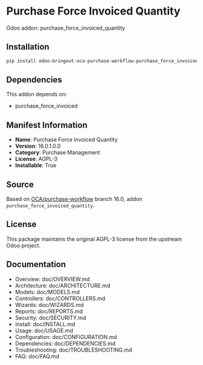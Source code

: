 # Purchase Force Invoiced Quantity

Odoo addon: purchase_force_invoiced_quantity

## Installation

```bash
pip install odoo-bringout-oca-purchase-workflow-purchase_force_invoiced_quantity
```

## Dependencies

This addon depends on:
- purchase_force_invoiced

## Manifest Information

- **Name**: Purchase Force Invoiced Quantity
- **Version**: 16.0.1.0.0
- **Category**: Purchase Management
- **License**: AGPL-3
- **Installable**: True

## Source

Based on [OCA/purchase-workflow](https://github.com/OCA/purchase-workflow) branch 16.0, addon `purchase_force_invoiced_quantity`.

## License

This package maintains the original AGPL-3 license from the upstream Odoo project.

## Documentation

- Overview: doc/OVERVIEW.md
- Architecture: doc/ARCHITECTURE.md
- Models: doc/MODELS.md
- Controllers: doc/CONTROLLERS.md
- Wizards: doc/WIZARDS.md
- Reports: doc/REPORTS.md
- Security: doc/SECURITY.md
- Install: doc/INSTALL.md
- Usage: doc/USAGE.md
- Configuration: doc/CONFIGURATION.md
- Dependencies: doc/DEPENDENCIES.md
- Troubleshooting: doc/TROUBLESHOOTING.md
- FAQ: doc/FAQ.md
